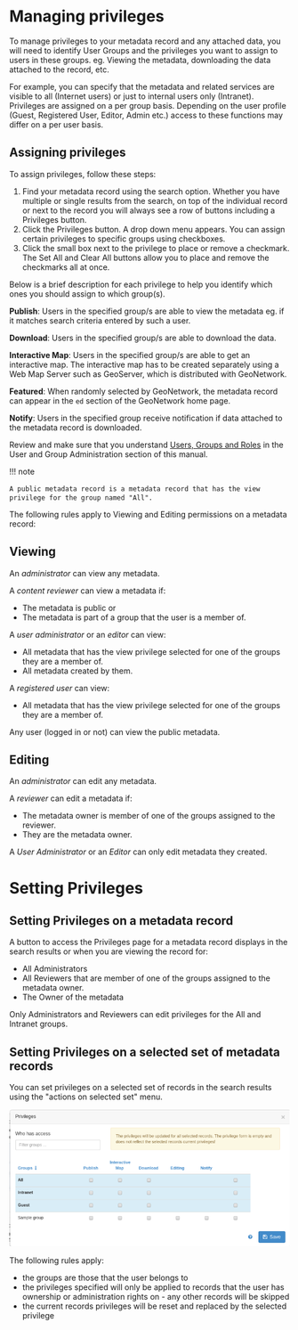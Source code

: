 # Managing privileges

To manage privileges to your metadata record and any attached data, you will need to identify User Groups and the privileges you want to assign to users in these groups. eg. Viewing the metadata, downloading the data attached to the record, etc.

For example, you can specify that the metadata and related services are visible to all (Internet users) or just to internal users only (Intranet). Privileges are assigned on a per group basis. Depending on the user profile (Guest, Registered User, Editor, Admin etc.) access to these functions may differ on a per user basis.

## Assigning privileges

To assign privileges, follow these steps:

1.  Find your metadata record using the search option. Whether you have multiple or single results from the search, on top of the individual record or next to the record you will always see a row of buttons including a Privileges button.
2.  Click the Privileges button. A drop down menu appears. You can assign certain privileges to specific groups using checkboxes.
3.  Click the small box next to the privilege to place or remove a checkmark. The Set All and Clear All buttons allow you to place and remove the checkmarks all at once.

Below is a brief description for each privilege to help you identify which ones you should assign to which group(s).

**Publish**: Users in the specified group/s are able to view the metadata eg. if it matches search criteria entered by such a user.

**Download**: Users in the specified group/s are able to download the data.

**Interactive Map**: Users in the specified group/s are able to get an interactive map. The interactive map has to be created separately using a Web Map Server such as GeoServer, which is distributed with GeoNetwork.

**Featured**: When randomly selected by GeoNetwork, the metadata record can appear in the `ed` section of the GeoNetwork home page.

**Notify**: Users in the specified group receive notification if data attached to the metadata record is downloaded.

Review and make sure that you understand [Users, Groups and Roles](../../administrator-guide/managing-users-and-groups/index.md#user_profiles) in the User and Group Administration section of this manual.

!!! note

    A public metadata record is a metadata record that has the view privilege for the group named "All".


The following rules apply to Viewing and Editing permissions on a metadata record:

## Viewing

An *administrator* can view any metadata.

A *content reviewer* can view a metadata if:

-   The metadata is public or
-   The metadata is part of a group that the user is a member of.

A *user administrator* or an *editor* can view:

-   All metadata that has the view privilege selected for one of the groups they are a member of.
-   All metadata created by them.

A *registered user* can view:

-   All metadata that has the view privilege selected for one of the groups they are a member of.

Any user (logged in or not) can view the public metadata.

## Editing

An *administrator* can edit any metadata.

A *reviewer* can edit a metadata if:

-   The metadata owner is member of one of the groups assigned to the reviewer.
-   They are the metadata owner.

A *User Administrator* or an *Editor* can only edit metadata they created.

# Setting Privileges

## Setting Privileges on a metadata record

A button to access the Privileges page for a metadata record displays in the search results or when you are viewing the record for:

-   All Administrators
-   All Reviewers that are member of one of the groups assigned to the metadata owner.
-   The Owner of the metadata

Only Administrators and Reviewers can edit privileges for the All and Intranet groups.

## Setting Privileges on a selected set of metadata records

You can set privileges on a selected set of records in the search results using the "actions on selected set" menu.

![](img/set-selection-privileges.png)

The following rules apply:

-   the groups are those that the user belongs to
-   the privileges specified will only be applied to records that the user has ownership or administration rights on - any other records will be skipped
-   the current records privileges will be reset and replaced by the selected privilege
